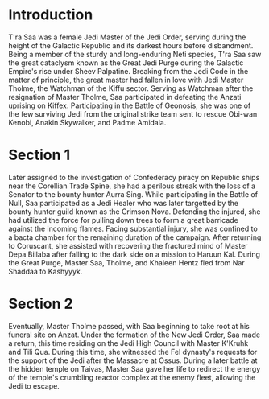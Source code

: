 # Introduction
T'ra Saa was a female Jedi Master of the Jedi Order, serving during the height of the Galactic Republic and its darkest hours before disbandment.
Being a member of the sturdy and long-enduring Neti species, T'ra Saa saw the great cataclysm known as the Great Jedi Purge during the Galactic Empire's rise under Sheev Palpatine.
Breaking from the Jedi Code in the matter of principle, the great master had fallen in love with Jedi Master Tholme, the Watchman of the Kiffu sector.
Serving as Watchman after the resignation of Master Tholme, Saa participated in defeating the Anzati uprising on Kiffex.
Participating in the Battle of Geonosis, she was one of the few surviving Jedi from the original strike team sent to rescue Obi-wan Kenobi, Anakin Skywalker, and Padme Amidala.

# Section 1
Later assigned to the investigation of Confederacy piracy on Republic ships near the Corellian Trade Spine,  she had a perilous streak with the loss of a Senator to the bounty hunter Aurra Sing.
While participating in the Battle of Null, Saa participated as a Jedi Healer who was later targetted by the bounty hunter guild known as the Crimson Nova.
Defending the injured, she had utilized the force for pulling down trees to form a great barricade against the incoming flames.
Facing substantial injury, she was confined to a bacta chamber for the remaining duration of the campaign.
After returning to Coruscant, she assisted with recovering the fractured mind of Master Depa Billaba after falling to the dark side on a mission to Haruun Kal.
During the Great Purge, Master Saa, Tholme, and Khaleen Hentz fled from Nar Shaddaa to Kashyyyk.



# Section 2
Eventually, Master Tholme passed, with Saa beginning to take root at his funeral site on Anzat.
Under the formation of the New Jedi Order, Saa made a return, this time residing on the Jedi High Council with Master K'Kruhk and Tili Qua.
During this time, she witnessed the Fel dynasty's requests for the support of the Jedi after the Massacre at Ossus.
During a later battle at the hidden temple on Taivas, Master Saa gave her life to redirect the energy of the temple's crumbling reactor complex at the enemy fleet, allowing the Jedi to escape.